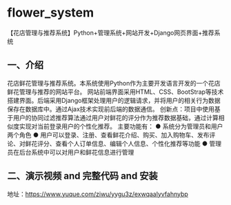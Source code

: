 # flower_system
【花店管理与推荐系统】Python+管理系统+网站开发+Django网页界面+推荐系统

## 一、介绍
花店鲜花管理与推荐系统。本系统使用Python作为主要开发语言开发的一个花店鲜花管理与推荐的网站平台。
网站前端界面采用HTML、CSS、BootStrap等技术搭建界面。后端采用Django框架处理用户的逻辑请求，并将用户的相关行为数据保存在数据库中。通过Ajax技术实现前后端的数据通信。
创新点：项目中使用基于用户的协同过滤推荐算法通过用户对鲜花的评分作为推荐数据基础，通过计算相似度实现对当前登录用户的个性化推荐。
主要功能有：
● 系统分为管理员和用户两个角色
● 用户可以登录、注册、查看鲜花介绍、购买、加入购物车、发布评论、对鲜花评分、查看个人订单信息、编辑个人信息、个性化推荐等功能
● 管理员在后台系统中可以对用户和鲜花信息进行管理

## 二、演示视频 and 完整代码 and 安装
地址：https://www.yuque.com/ziwu/yygu3z/exwqaalyvfahnybp
